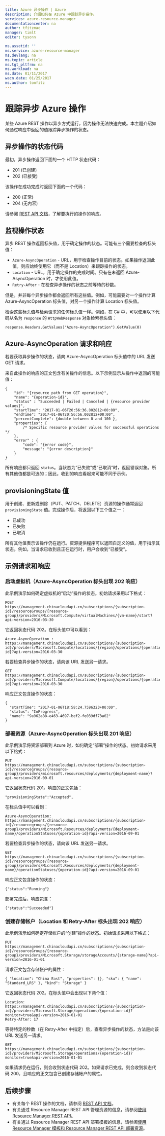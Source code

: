 ```yaml
---
title: Azure 异步操作 | Azure
description: 介绍如何在 Azure 中跟踪异步操作。
services: azure-resource-manager
documentationcenter: na
author: tfitzmac
manager: timlt
editor: tysonn

ms.assetid: ''
ms.service: azure-resource-manager
ms.devlang: na
ms.topic: article
ms.tgt_pltfrm: na
ms.workload: na
ms.date: 01/11/2017
wacn.date: 01/25/2017
ms.author: tomfitz
---
```


# 跟踪异步 Azure 操作
某些 Azure REST 操作以异步方式运行，因为操作无法快速完成。本主题介绍如何通过响应中返回的值跟踪异步操作的状态。

## 异步操作的状态代码
最初，异步操作返回下面的一个 HTTP 状态代码：

* 201 (已创建)
* 202 (已接受)

该操作在成功完成时返回下面的一个代码：

* 200 (正常)
* 204 (无内容)

请参阅 [REST API 文档](https://docs.microsoft.com/rest/api/)，了解要执行的操作的响应。

## 监视操作状态
异步 REST 操作返回标头值，用于确定操作的状态。可能有三个需要检查的标头值：

* `Azure-AsyncOperation` - URL，用于检查操作目前的状态。如果操作返回此值，则应始终使用它（而不是 Location）来跟踪操作的状态。
* `Location` - URL，用于确定操作的完成时间。只有在未返回 Azure-AsyncOperation 时，才使用此值。
* `Retry-After` - 在检查异步操作的状态之前等待的秒数。

但是，并非每个异步操作都会返回所有这些值。例如，可能需要对一个操作计算 Azure-AsyncOperation 标头值，对另一个操作计算 Location 标头值。

检索这些标头值与检索请求的任何标头值一样。例如，在 C# 中，可以使用以下代码从名为 `response` 的 `HttpWebResponse` 对象检索标头值：

```
response.Headers.GetValues("Azure-AsyncOperation").GetValue(0)
```

## Azure-AsyncOperation 请求和响应

若要获取异步操作的状态，请向 Azure-AsyncOperation 标头值中的 URL 发送 GET 请求。

来自此操作的响应的正文包含有关操作的信息。以下示例显示从操作中返回的可能值：

```
{
    "id": "{resource path from GET operation}",
    "name": "{operation-id}", 
    "status" : "Succeeded | Failed | Canceled | {resource provider values}", 
    "startTime": "2017-01-06T20:56:36.002812+00:00",
    "endTime": "2017-01-06T20:56:56.002812+00:00",
    "percentComplete": {double between 0 and 100 },
    "properties": {
        /* Specific resource provider values for successful operations */
    },
    "error" : { 
        "code": "{error code}",  
        "message": "{error description}" 
    }
}
```

所有响应都只返回 `status`。当状态为“已失败”或“已取消”时，返回错误对象。所有其他值都是可选的；因此，收到的响应看起来可能不同于示例。

## provisioningState 值

用于创建、更新或删除（PUT、PATCH、DELETE）资源的操作通常返回 `provisioningState` 值。完成操作后，将返回以下三个值之一：

* 已成功
* 已失败
* 已取消

所有其他值表示该操作仍在运行。资源提供程序可以返回自定义的值，用于指示其状态。例如，当请求已收到且正在运行时，用户会收到“已接受”。

## 示例请求和响应

### 启动虚拟机（Azure-AsyncOperation 标头出现 202 响应）
此示例演示如何确定虚拟机的“启动”操作的状态。初始请求采用以下格式：

```
POST 
https://management.chinacloudapi.cn/subscriptions/{subscription-id}/resourceGroups/{resource-group}/providers/Microsoft.Compute/virtualMachines/{vm-name}/start?api-version=2016-03-30
```

它返回状态代码 202。在标头值中可以看到：

```
Azure-AsyncOperation : https://management.chinacloudapi.cn/subscriptions/{subscription-id}/providers/Microsoft.Compute/locations/{region}/operations/{operation-id}?api-version=2016-03-30
```

若要检查异步操作的状态，请向该 URL 发送另一请求。

```
GET 
https://management.chinacloudapi.cn/subscriptions/{subscription-id}/providers/Microsoft.Compute/locations/{region}/operations/{operation-id}?api-version=2016-03-30
```

响应正文包含操作的状态：

```
{
  "startTime": "2017-01-06T18:58:24.7596323+00:00",
  "status": "InProgress",
  "name": "9a062a88-e463-4697-bef2-fe039df73a02"
}
```

### 部署资源（Azure-AsyncOperation 标头出现 201 响应）

此示例演示将资源部署到 Azure 时，如何确定“部署”操作的状态。初始请求采用以下格式：

```
PUT
https://management.chinacloudapi.cn/subscriptions/{subscription-id}/resourcegroups/{resource-group}/providers/microsoft.resources/deployments/{deployment-name}?api-version=2016-09-01
```

它返回状态代码 201。响应的正文包括：

```
"provisioningState":"Accepted",
```

在标头值中可以看到：

```
Azure-AsyncOperation: https://management.chinacloudapi.cn/subscriptions/{subscription-id}/resourcegroups/{resource-group}/providers/Microsoft.Resources/deployments/{deployment-name}/operationStatuses/{operation-id}?api-version=2016-09-01
```

若要检查异步操作的状态，请向该 URL 发送另一请求。

```
GET 
https://management.chinacloudapi.cn/subscriptions/{subscription-id}/resourcegroups/{resource-group}/providers/Microsoft.Resources/deployments/{deployment-name}/operationStatuses/{operation-id}?api-version=2016-09-01
```

响应正文包含操作的状态：

```
{"status":"Running"}
```

部署完成后，响应包含：

```
{"status":"Succeeded"}
```

### 创建存储帐户（Location 和 Retry-After 标头出现 202 响应）

此示例演示如何确定存储帐户的“创建”操作的状态。初始请求采用以下格式：

```
PUT
https://management.chinacloudapi.cn/subscriptions/{subscription-id}/resourceGroups/{resource-group}/providers/Microsoft.Storage/storageAccounts/{storage-name}?api-version=2016-01-01
```

请求正文包含存储帐户的属性：

```
{ "location": "China East", "properties": {}, "sku": { "name": "Standard_LRS" }, "kind": "Storage" }
```

它返回状态代码 202。在标头值中会出现以下两个值：

```
Location: https://management.chinacloudapi.cn/subscriptions/{subscription-id}/providers/Microsoft.Storage/operations/{operation-id}?monitor=true&api-version=2016-01-01
Retry-After: 17
```

等待特定的秒数（在 Retry-After 中指定）后，查看异步操作的状态，方法是向该 URL 发送另一请求。

```
GET 
https://management.chinacloudapi.cn/subscriptions/{subscription-id}/providers/Microsoft.Storage/operations/{operation-id}?monitor=true&api-version=2016-01-01
```

如果请求仍在运行，则会收到状态代码 202。如果请求已完成，则会收到状态代码 200，且响应的正文包含已创建存储帐户的属性。

## 后续步骤

* 有关每个 REST 操作的文档，请参阅 [REST API 文档](https://docs.microsoft.com/rest/api/)。
* 有关通过 Resource Manager REST API 管理资源的信息，请参阅[使用 Resource Manager REST API](./resource-manager-rest-api.md)。
* 有关通过 Resource Manager REST API 部署模板的信息，请参阅[使用 Resource Manager 模板和 Resource Manager REST API 部署资源](./resource-group-template-deploy-rest.md)。

<!---HONumber=Mooncake_0120_2017-->
<!-- Update_Description: new article how to track the async operation in Azure -->